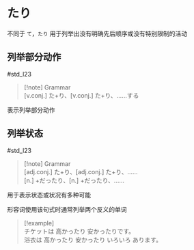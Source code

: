 # たり

不同于 `て`，`たり` 用于列举出没有明确先后顺序或没有特别限制的活动

## 列举部分动作

 #std_l23  

> [!note] Grammar  
> [v.conj.] た+り、[v.conj.] た+り、......する  

表示列举部分动作  

## 列举状态

 #std_l23  

> [!note] Grammar  
> [adj.conj.] た+り、[adj.conj.] た+り、......  
> [n.] +だったり、[n.] +だったり、......  

用于表示状态或状况有多种可能  

形容词使用该句式时通常列举两个反义的单词  

> [!example]  
> チケットは 高かったり 安かったりです。  
> 浴衣は 高かったり 安かったり いろいろ あります。  
